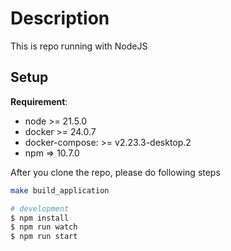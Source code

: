 # Description

This is repo running with NodeJS

## Setup

**Requirement**:

- node >= 21.5.0
- docker >= 24.0.7
- docker-compose: >= v2.23.3-desktop.2
- npm => 10.7.0

After you clone the repo, please do following steps

```bash
make build_application

# development
$ npm install
$ npm run watch
$ npm run start
```
